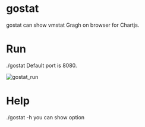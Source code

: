 # gostat
gostat can show vmstat Gragh on browser for Chartjs.

# Run
./gostat 
Default port is 8080.

![gostat_run](https://user-images.githubusercontent.com/72561122/120090620-e6d84b80-c13e-11eb-9871-9c596a9bb3ef.png)

# Help
./gostat -h
you can show option
